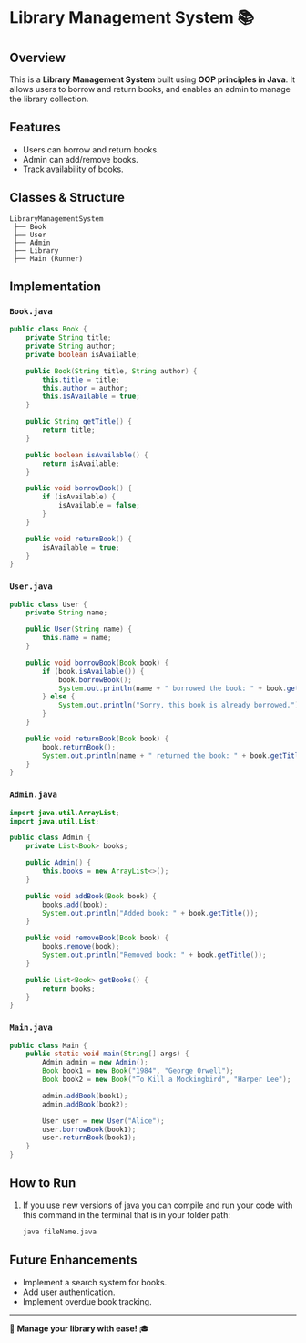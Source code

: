 ﻿# Library Management System 📚

## Overview
This is a **Library Management System** built using **OOP principles in Java**. It allows users to borrow and return books, and enables an admin to manage the library collection.

## Features
- Users can borrow and return books.
- Admin can add/remove books.
- Track availability of books.

## Classes & Structure
```plaintext
LibraryManagementSystem
 ├── Book
 ├── User
 ├── Admin
 ├── Library
 ├── Main (Runner)
```

## Implementation

### `Book.java`
```java
public class Book {
    private String title;
    private String author;
    private boolean isAvailable;

    public Book(String title, String author) {
        this.title = title;
        this.author = author;
        this.isAvailable = true;
    }

    public String getTitle() {
        return title;
    }

    public boolean isAvailable() {
        return isAvailable;
    }

    public void borrowBook() {
        if (isAvailable) {
            isAvailable = false;
        }
    }

    public void returnBook() {
        isAvailable = true;
    }
}
```

### `User.java`
```java
public class User {
    private String name;

    public User(String name) {
        this.name = name;
    }

    public void borrowBook(Book book) {
        if (book.isAvailable()) {
            book.borrowBook();
            System.out.println(name + " borrowed the book: " + book.getTitle());
        } else {
            System.out.println("Sorry, this book is already borrowed.");
        }
    }

    public void returnBook(Book book) {
        book.returnBook();
        System.out.println(name + " returned the book: " + book.getTitle());
    }
}
```

### `Admin.java`
```java
import java.util.ArrayList;
import java.util.List;

public class Admin {
    private List<Book> books;

    public Admin() {
        this.books = new ArrayList<>();
    }

    public void addBook(Book book) {
        books.add(book);
        System.out.println("Added book: " + book.getTitle());
    }

    public void removeBook(Book book) {
        books.remove(book);
        System.out.println("Removed book: " + book.getTitle());
    }

    public List<Book> getBooks() {
        return books;
    }
}
```

### `Main.java`
```java
public class Main {
    public static void main(String[] args) {
        Admin admin = new Admin();
        Book book1 = new Book("1984", "George Orwell");
        Book book2 = new Book("To Kill a Mockingbird", "Harper Lee");

        admin.addBook(book1);
        admin.addBook(book2);

        User user = new User("Alice");
        user.borrowBook(book1);
        user.returnBook(book1);
    }
}
```

## How to Run
1. If you use new versions of java you can compile and run your code with this command in the terminal that is in your folder path:
   ```bash
   java fileName.java
   ```

## Future Enhancements
- Implement a search system for books.
- Add user authentication.
- Implement overdue book tracking.

---
📖 **Manage your library with ease!** 🎓

